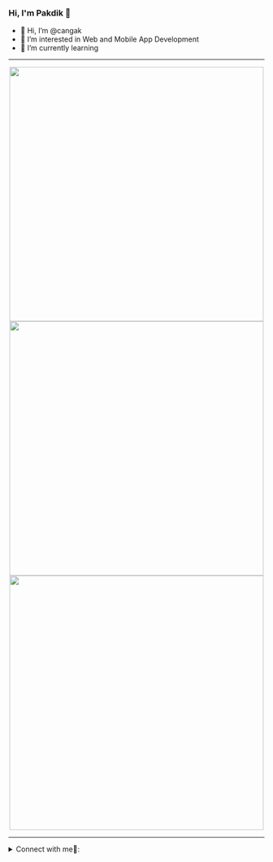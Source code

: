 ### Hi, I'm Pakdik 👋 
- 👋 Hi, I’m @cangak
- 👀 I’m interested in Web and Mobile App Development
- 🌱 I’m currently learning 
---

<p align="center">
<a href="https://github.com/cangak/"> 
    <img width=500 src="https://github-readme-stats.vercel.app/api?username=cangak&show_icons=true&include_all_commits=true&theme=vue-dark"/>
</a>
   <br/>
  <a href="https://github.com/cangak/"> 
    <img width=500 src="https://github-readme-stats.vercel.app/api/top-langs/?username=cangak&size_weight=0.5&count_weight=0.5&count_private=true&layout=compact&theme=vue-dark"/>
  </a>
   <br/>
  <a href="https://github.com/cangak/"> 
    <img width=500 src="https://github-readme-streak-stats.herokuapp.com/?user=cangak&theme=vue-dark"/>
  </a>
</p>

---

<details>
<summary> Connect with me🤝: </summary>  

<br/>

<a href="https://github.com/cangak">
  <img align="left" alt="Pakdik Github" width="22px" src="https://upload.wikimedia.org/wikipedia/commons/thumb/a/ae/Github-desktop-logo-symbol.svg/1024px-Github-desktop-logo-symbol.svg.png" />
</a>

<a href="https://instagram.com/tukang__sate__/">
  <img align="left" alt="Pakdik Instagram" width="22px" src="https://upload.wikimedia.org/wikipedia/commons/thumb/a/a5/Instagram_icon.png/600px-Instagram_icon.png" />
</a>

<a href="https://www.linkedin.com/in/didik-samsul-arifin/">
  <img align="left" alt="pakdik Linkdein" width="22px" src="https://cdn3.iconfinder.com/data/icons/inficons/512/linkedin.png" />
</a>

<br/>

</details>



<!--
**ghozyalkhairi/ghozyalkhairi** is a ✨ _special_ ✨ repository because its `README.md` (this file) appears on your GitHub profile.

Here are some ideas to get you started:

- 🔭 I’m currently working on ...
- 🌱 I’m currently learning ...
- 👯 I’m looking to collaborate on ...
- 🤔 I’m looking for help with ...
- 💬 Ask me about ...
- 📫 How to reach me: ...
- 😄 Pronouns: ...
- ⚡ Fun fact: ...
-->
